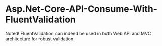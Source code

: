 # Asp.Net-Core-API-Consume-With-FluentValidation
Noted! FluentValidation can indeed be used in both Web API and MVC architecture for robust validation.
